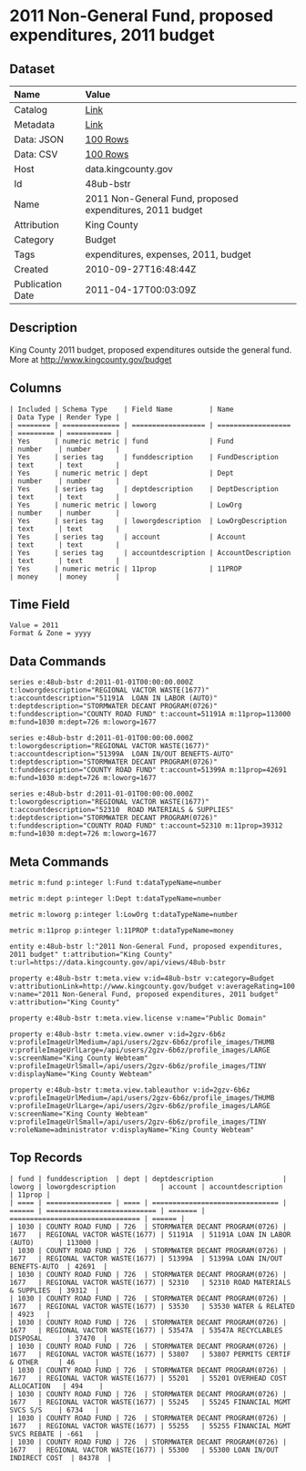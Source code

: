# 2011 Non-General Fund, proposed expenditures, 2011 budget

## Dataset

| Name | Value |
| :--- | :---- |
| Catalog | [Link](https://catalog.data.gov/dataset/2011-non-general-fund-proposed-expenditures-2011-budget-17ad5) |
| Metadata | [Link](https://data.kingcounty.gov/api/views/48ub-bstr) |
| Data: JSON | [100 Rows](https://data.kingcounty.gov/api/views/48ub-bstr/rows.json?max_rows=100) |
| Data: CSV | [100 Rows](https://data.kingcounty.gov/api/views/48ub-bstr/rows.csv?max_rows=100) |
| Host | data.kingcounty.gov |
| Id | 48ub-bstr |
| Name | 2011 Non-General Fund, proposed expenditures, 2011 budget |
| Attribution | King County |
| Category | Budget |
| Tags | expenditures, expenses, 2011, budget |
| Created | 2010-09-27T16:48:44Z |
| Publication Date | 2011-04-17T00:03:09Z |

## Description

King County 2011 budget, proposed expenditures outside the general fund. More at http://www.kingcounty.gov/budget

## Columns

```ls
| Included | Schema Type    | Field Name         | Name               | Data Type | Render Type |
| ======== | ============== | ================== | ================== | ========= | =========== |
| Yes      | numeric metric | fund               | Fund               | number    | number      |
| Yes      | series tag     | funddescription    | FundDescription    | text      | text        |
| Yes      | numeric metric | dept               | Dept               | number    | number      |
| Yes      | series tag     | deptdescription    | DeptDescription    | text      | text        |
| Yes      | numeric metric | loworg             | LowOrg             | number    | number      |
| Yes      | series tag     | loworgdescription  | LowOrgDescription  | text      | text        |
| Yes      | series tag     | account            | Account            | text      | text        |
| Yes      | series tag     | accountdescription | AccountDescription | text      | text        |
| Yes      | numeric metric | 11prop             | 11PROP             | money     | money       |
```

## Time Field

```ls
Value = 2011
Format & Zone = yyyy
```

## Data Commands

```ls
series e:48ub-bstr d:2011-01-01T00:00:00.000Z t:loworgdescription="REGIONAL VACTOR WASTE(1677)" t:accountdescription="51191A  LOAN IN LABOR (AUTO)" t:deptdescription="STORMWATER DECANT PROGRAM(0726)" t:funddescription="COUNTY ROAD FUND" t:account=51191A m:11prop=113000 m:fund=1030 m:dept=726 m:loworg=1677

series e:48ub-bstr d:2011-01-01T00:00:00.000Z t:loworgdescription="REGIONAL VACTOR WASTE(1677)" t:accountdescription="51399A  LOAN IN/OUT BENEFTS-AUTO" t:deptdescription="STORMWATER DECANT PROGRAM(0726)" t:funddescription="COUNTY ROAD FUND" t:account=51399A m:11prop=42691 m:fund=1030 m:dept=726 m:loworg=1677

series e:48ub-bstr d:2011-01-01T00:00:00.000Z t:loworgdescription="REGIONAL VACTOR WASTE(1677)" t:accountdescription="52310  ROAD MATERIALS & SUPPLIES" t:deptdescription="STORMWATER DECANT PROGRAM(0726)" t:funddescription="COUNTY ROAD FUND" t:account=52310 m:11prop=39312 m:fund=1030 m:dept=726 m:loworg=1677
```

## Meta Commands

```ls
metric m:fund p:integer l:Fund t:dataTypeName=number

metric m:dept p:integer l:Dept t:dataTypeName=number

metric m:loworg p:integer l:LowOrg t:dataTypeName=number

metric m:11prop p:integer l:11PROP t:dataTypeName=money

entity e:48ub-bstr l:"2011 Non-General Fund, proposed expenditures, 2011 budget" t:attribution="King County" t:url=https://data.kingcounty.gov/api/views/48ub-bstr

property e:48ub-bstr t:meta.view v:id=48ub-bstr v:category=Budget v:attributionLink=http://www.kingcounty.gov/budget v:averageRating=100 v:name="2011 Non-General Fund, proposed expenditures, 2011 budget" v:attribution="King County"

property e:48ub-bstr t:meta.view.license v:name="Public Domain"

property e:48ub-bstr t:meta.view.owner v:id=2gzv-6b6z v:profileImageUrlMedium=/api/users/2gzv-6b6z/profile_images/THUMB v:profileImageUrlLarge=/api/users/2gzv-6b6z/profile_images/LARGE v:screenName="King County Webteam" v:profileImageUrlSmall=/api/users/2gzv-6b6z/profile_images/TINY v:displayName="King County Webteam"

property e:48ub-bstr t:meta.view.tableauthor v:id=2gzv-6b6z v:profileImageUrlMedium=/api/users/2gzv-6b6z/profile_images/THUMB v:profileImageUrlLarge=/api/users/2gzv-6b6z/profile_images/LARGE v:screenName="King County Webteam" v:profileImageUrlSmall=/api/users/2gzv-6b6z/profile_images/TINY v:roleName=administrator v:displayName="King County Webteam"
```

## Top Records

```ls
| fund | funddescription  | dept | deptdescription                 | loworg | loworgdescription           | account | accountdescription               | 11prop | 
| ==== | ================ | ==== | =============================== | ====== | =========================== | ======= | ================================ | ====== | 
| 1030 | COUNTY ROAD FUND | 726  | STORMWATER DECANT PROGRAM(0726) | 1677   | REGIONAL VACTOR WASTE(1677) | 51191A  | 51191A LOAN IN LABOR (AUTO)      | 113000 | 
| 1030 | COUNTY ROAD FUND | 726  | STORMWATER DECANT PROGRAM(0726) | 1677   | REGIONAL VACTOR WASTE(1677) | 51399A  | 51399A LOAN IN/OUT BENEFTS-AUTO  | 42691  | 
| 1030 | COUNTY ROAD FUND | 726  | STORMWATER DECANT PROGRAM(0726) | 1677   | REGIONAL VACTOR WASTE(1677) | 52310   | 52310 ROAD MATERIALS & SUPPLIES  | 39312  | 
| 1030 | COUNTY ROAD FUND | 726  | STORMWATER DECANT PROGRAM(0726) | 1677   | REGIONAL VACTOR WASTE(1677) | 53530   | 53530 WATER & RELATED            | 4923   | 
| 1030 | COUNTY ROAD FUND | 726  | STORMWATER DECANT PROGRAM(0726) | 1677   | REGIONAL VACTOR WASTE(1677) | 53547A  | 53547A RECYCLABLES DISPOSAL      | 37470  | 
| 1030 | COUNTY ROAD FUND | 726  | STORMWATER DECANT PROGRAM(0726) | 1677   | REGIONAL VACTOR WASTE(1677) | 53807   | 53807 PERMITS CERTIF & OTHER     | 46     | 
| 1030 | COUNTY ROAD FUND | 726  | STORMWATER DECANT PROGRAM(0726) | 1677   | REGIONAL VACTOR WASTE(1677) | 55201   | 55201 OVERHEAD COST ALLOCATION   | 494    | 
| 1030 | COUNTY ROAD FUND | 726  | STORMWATER DECANT PROGRAM(0726) | 1677   | REGIONAL VACTOR WASTE(1677) | 55245   | 55245 FINANCIAL MGMT SVCS S/S    | 6734   | 
| 1030 | COUNTY ROAD FUND | 726  | STORMWATER DECANT PROGRAM(0726) | 1677   | REGIONAL VACTOR WASTE(1677) | 55255   | 55255 FINANCIAL MGMT SVCS REBATE | -661   | 
| 1030 | COUNTY ROAD FUND | 726  | STORMWATER DECANT PROGRAM(0726) | 1677   | REGIONAL VACTOR WASTE(1677) | 55300   | 55300 LOAN IN/OUT INDIRECT COST  | 84378  | 
```